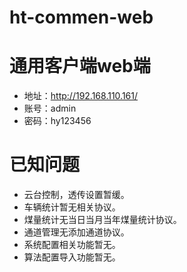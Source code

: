 # ht-commen-web



# 通用客户端web端

- 地址：http://192.168.110.161/
- 账号：admin
- 密码：hy123456
  

# 已知问题

- 云台控制，透传设置暂缓。
- 车辆统计暂无相关协议。
- 煤量统计无当日当月当年煤量统计协议。
- 通道管理无添加通道协议。
- 系统配置相关功能暂无。
- 算法配置导入功能暂无。
